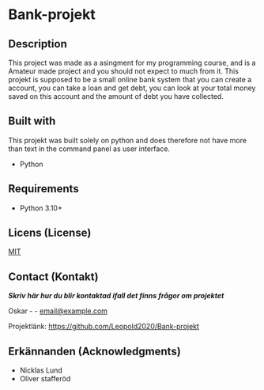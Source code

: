 # Bank-projekt

## Description

This project was made as a asingment for my programming course, and is a Amateur made project and you should not expect to much from it.
This projekt is supposed to be a small online bank system that you can create a account, you can take a loan and get debt, you can look at your total money saved on this account and the amount of debt you have collected.

## Built with

This projekt was built solely on python and does therefore not have more than text in the command panel as user interface.

- Python

## Requirements

- Python 3.10+

## Licens (License)

[MIT](https://choosealicense.com/licenses/mit/)

## Contact (Kontakt)

***Skriv här hur du blir kontaktad ifall det finns frågor om projektet***

Oskar -  - email@example.com

Projektlänk: https://github.com/Leopold2020/Bank-projekt 

## Erkännanden (Acknowledgments)

- Nicklas Lund
- Oliver stafferöd

